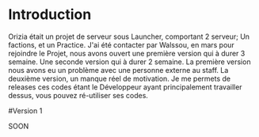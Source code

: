 # Introduction
Orizia était un projet de serveur sous Launcher, comportant 2 serveur; Un factions, et un Practice.
J'ai été contacter par Walssou, en mars pour rejoindre le Projet, nous avons ouvert une première version qui à durer 3 semaine.
Une seconde version qui à durer 2 semaine. La première version nous avons eu un problème avec une personne externe au staff. La deuxième version, un manque réel de motivation.
Je me permets de releases ces codes étant le Développeur ayant principalement travailler dessus, vous pouvez ré-utiliser ses codes.

#Version 1 

SOON
